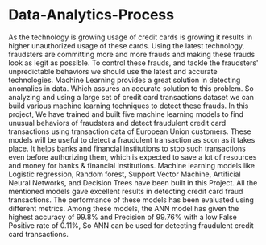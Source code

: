 # Data-Analytics-Process
As the technology is growing usage of credit cards is growing it results in higher unauthorized
usage of these cards. Using the latest technology, fraudsters are committing more and more
frauds and making these frauds look as legit as possible. To control these frauds, and tackle the
fraudsters' unpredictable behaviors we should use the latest and accurate technologies. Machine
Learning provides a great solution in detecting anomalies in data. Which assures an accurate
solution to this problem. So analyzing and using a large set of credit card transactions dataset we
can build various machine learning techniques to detect these frauds. In this project, We have
trained and built five machine learning models to find unusual behaviors of fraudsters and detect
fraudulent credit card transactions using transaction data of European Union customers. These
models will be useful to detect a fraudulent transaction as soon as it takes place. It helps banks
and financial institutions to stop such transactions even before authorizing them, which is
expected to save a lot of resources and money for banks & financial Institutions. Machine
learning models like Logistic regression, Random forest, Support Vector Machine, Artificial
Neural Networks, and Decision Trees have been built in this Project. All the mentioned models
gave excellent results in detecting credit card fraud transactions. The performance of these
models has been evaluated using different metrics. Among these models, the ANN model has
given the highest accuracy of 99.8% and Precision of 99.76% with a low False Positive rate of
0.11%, So ANN can be used for detecting fraudulent credit card transactions.
